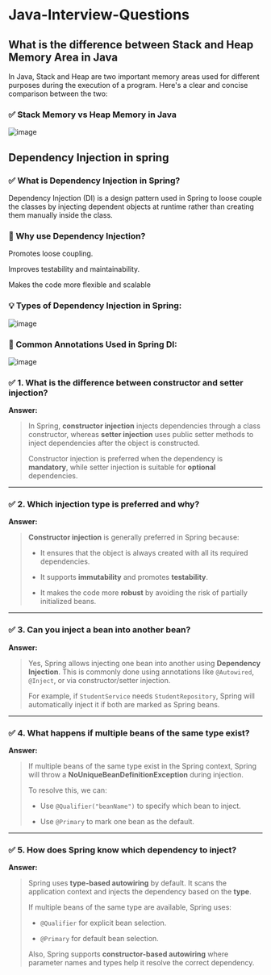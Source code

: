 # Java-Interview-Questions

## **What is the difference between Stack and Heap Memory Area in Java**

In Java, Stack and Heap are two important memory areas used for different purposes during the execution of a program. Here's a clear and concise comparison between the two:

### ✅ Stack Memory vs Heap Memory in Java

![image](https://github.com/user-attachments/assets/a64d4699-e0f1-4e74-b748-5fc6d40b6cc3)

## Dependency Injection in spring 

### ✅ What is Dependency Injection in Spring?

Dependency Injection (DI) is a design pattern used in Spring to loose couple the classes by injecting dependent objects at runtime rather than creating them manually inside the class.

### 🔧 Why use Dependency Injection?

Promotes loose coupling.

Improves testability and maintainability.

Makes the code more flexible and scalable

### 💡 Types of Dependency Injection in Spring:

![image](https://github.com/user-attachments/assets/ba6a3042-aa7a-4b35-9fa9-c6dd7e835881)

### 🧪 Common Annotations Used in Spring DI:

![image](https://github.com/user-attachments/assets/1eebd124-b814-4092-8e6b-ac226ac626f7)


### ✅ **1. What is the difference between constructor and setter injection?**

**Answer:**

> In Spring, **constructor injection** injects dependencies through a class constructor, whereas **setter injection** uses public setter methods to inject dependencies after the object is constructed.
> 
> Constructor injection is preferred when the dependency is **mandatory**, while setter injection is suitable for **optional** dependencies.

----------

### ✅ **2. Which injection type is preferred and why?**

**Answer:**

> **Constructor injection** is generally preferred in Spring because:
> 
> -   It ensures that the object is always created with all its required dependencies.
>     
> -   It supports **immutability** and promotes **testability**.
>     
> -   It makes the code more **robust** by avoiding the risk of partially initialized beans.
>     

----------

### ✅ **3. Can you inject a bean into another bean?**

**Answer:**

> Yes, Spring allows injecting one bean into another using **Dependency Injection**. This is commonly done using annotations like `@Autowired`, `@Inject`, or via constructor/setter injection.
> 
> For example, if `StudentService` needs `StudentRepository`, Spring will automatically inject it if both are marked as Spring beans.

----------

### ✅ **4. What happens if multiple beans of the same type exist?**

**Answer:**

> If multiple beans of the same type exist in the Spring context, Spring will throw a **NoUniqueBeanDefinitionException** during injection.
> 
> To resolve this, we can:
> 
> -   Use `@Qualifier("beanName")` to specify which bean to inject.
>     
> -   Use `@Primary` to mark one bean as the default.
>     

----------

### ✅ **5. How does Spring know which dependency to inject?**

**Answer:**

> Spring uses **type-based autowiring** by default. It scans the application context and injects the dependency based on the **type**.
> 
> If multiple beans of the same type are available, Spring uses:
> 
> -   `@Qualifier` for explicit bean selection.
>     
> -   `@Primary` for default bean selection.
>     
> 
> Also, Spring supports **constructor-based autowiring** where parameter names and types help it resolve the correct dependency.

